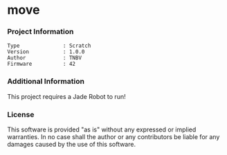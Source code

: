 move
================



### Project Information
```
Type              : Scratch
Version           : 1.0.0
Author            : TNBV
Firmware          : 42
```

### Additional Information
This project requires a Jade Robot to run!

### License
This software is provided "as is" without any expressed or implied warranties.  In no case shall the author or any contributors be liable for any damages caused by the use of this software.

